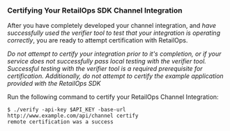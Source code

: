 ### Certifying Your RetailOps SDK Channel Integration

After you have completely developed your channel integration, and *have successfully used the verifier tool to
test that your integration is operating correctly*, you are ready to attempt certification
with RetailOps.

*Do not attempt to certify your integration prior to it's completion, or if your service does
not successfully pass local testing with the verifier tool. Successful testing with the verifier
tool is a required prerequisite for certification. Additionally, do not attempt to certify the
example application provided with the RetailOps SDK*

Run the following command to certify your RetailOps Channel Integration:

   ```
   $ ./verify -api-key $API_KEY -base-url http://www.example.com/api/channel certify
   remote certification was a success
   ```
